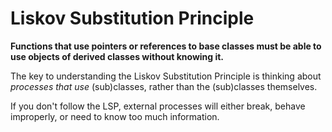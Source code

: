 # Liskov Substitution Principle

**Functions that use pointers or references to base classes must be able to use objects of derived classes without 
knowing it.**

The key to understanding the Liskov Substitution Principle is thinking about _processes that use_ (sub)classes, rather 
than the (sub)classes themselves.

If you don't follow the LSP, external processes will either break, behave improperly, or need to know too much 
information.